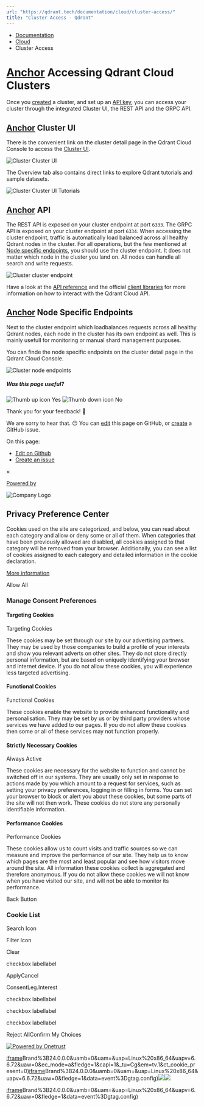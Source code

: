 ```yaml
---
url: "https://qdrant.tech/documentation/cloud/cluster-access/"
title: "Cluster Access - Qdrant"
---
```


- [Documentation](https://qdrant.tech/documentation/)
- [Cloud](https://qdrant.tech/documentation/cloud/)
- Cluster Access

# [Anchor](https://qdrant.tech/documentation/cloud/cluster-access/\#accessing-qdrant-cloud-clusters) Accessing Qdrant Cloud Clusters

Once you [created](https://qdrant.tech/documentation/cloud/create-cluster/) a cluster, and set up an [API key](https://qdrant.tech/documentation/cloud/authentication/), you can access your cluster through the integrated Cluster UI, the REST API and the GRPC API.

## [Anchor](https://qdrant.tech/documentation/cloud/cluster-access/\#cluster-ui) Cluster UI

There is the convenient link on the cluster detail page in the Qdrant Cloud Console to access the [Cluster UI](https://qdrant.tech/documentation/web-ui/).

![Cluster Cluster UI](https://qdrant.tech/documentation/cloud/cloud-db-dashboard.png)

The Overview tab also contains direct links to explore Qdrant tutorials and sample datasets.

![Cluster Cluster UI Tutorials](https://qdrant.tech/documentation/cloud/cloud-db-deeplinks.png)

## [Anchor](https://qdrant.tech/documentation/cloud/cluster-access/\#api) API

The REST API is exposed on your cluster endpoint at port `6333`. The GRPC API is exposed on your cluster endpoint at port `6334`. When accessing the cluster endpoint, traffic is automatically load balanced across all healthy Qdrant nodes in the cluster. For all operations, but the few mentioned at [Node specific endpoints](https://qdrant.tech/documentation/cloud/cluster-access/#node-specific-endpoints), you should use the cluster endpoint. It does not matter which node in the cluster you land on. All nodes can handle all search and write requests.

![Cluster cluster endpoint](https://qdrant.tech/documentation/cloud/cloud-endpoint.png)

Have a look at the [API reference](https://qdrant.tech/documentation/interfaces/#api-reference) and the official [client libraries](https://qdrant.tech/documentation/interfaces/#client-libraries) for more information on how to interact with the Qdrant Cloud API.

## [Anchor](https://qdrant.tech/documentation/cloud/cluster-access/\#node-specific-endpoints) Node Specific Endpoints

Next to the cluster endpoint which loadbalances requests across all healthy Qdrant nodes, each node in the cluster has its own endpoint as well. This is mainly usefull for monitoring or manual shard management purpuses.

You can finde the node specific endpoints on the cluster detail page in the Qdrant Cloud Console.

![Cluster node endpoints](https://qdrant.tech/documentation/cloud/cloud-node-endpoints.png)

##### Was this page useful?

![Thumb up icon](https://qdrant.tech/icons/outline/thumb-up.svg)
Yes
![Thumb down icon](https://qdrant.tech/icons/outline/thumb-down.svg)
No

Thank you for your feedback! 🙏

We are sorry to hear that. 😔 You can [edit](https://qdrant.tech/github.com/qdrant/landing_page/tree/master/qdrant-landing/content/documentation/cloud/cluster-access.md) this page on GitHub, or [create](https://github.com/qdrant/landing_page/issues/new/choose) a GitHub issue.

On this page:

- [Edit on Github](https://github.com/qdrant/landing_page/tree/master/qdrant-landing/content/documentation/cloud/cluster-access.md)
- [Create an issue](https://github.com/qdrant/landing_page/issues/new/choose)

×

[Powered by](https://qdrant.tech/)

![Company Logo](https://cdn.cookielaw.org/logos/static/ot_company_logo.png)

## Privacy Preference Center

Cookies used on the site are categorized, and below, you can read about each category and allow or deny some or all of them. When categories that have been previously allowed are disabled, all cookies assigned to that category will be removed from your browser.
Additionally, you can see a list of cookies assigned to each category and detailed information in the cookie declaration.


[More information](https://qdrant.tech/legal/privacy-policy/#cookies-and-web-beacons)

Allow All

### Manage Consent Preferences

#### Targeting Cookies

Targeting Cookies

These cookies may be set through our site by our advertising partners. They may be used by those companies to build a profile of your interests and show you relevant adverts on other sites. They do not store directly personal information, but are based on uniquely identifying your browser and internet device. If you do not allow these cookies, you will experience less targeted advertising.

#### Functional Cookies

Functional Cookies

These cookies enable the website to provide enhanced functionality and personalisation. They may be set by us or by third party providers whose services we have added to our pages. If you do not allow these cookies then some or all of these services may not function properly.

#### Strictly Necessary Cookies

Always Active

These cookies are necessary for the website to function and cannot be switched off in our systems. They are usually only set in response to actions made by you which amount to a request for services, such as setting your privacy preferences, logging in or filling in forms. You can set your browser to block or alert you about these cookies, but some parts of the site will not then work. These cookies do not store any personally identifiable information.

#### Performance Cookies

Performance Cookies

These cookies allow us to count visits and traffic sources so we can measure and improve the performance of our site. They help us to know which pages are the most and least popular and see how visitors move around the site. All information these cookies collect is aggregated and therefore anonymous. If you do not allow these cookies we will not know when you have visited our site, and will not be able to monitor its performance.

Back Button

### Cookie List

Search Icon

Filter Icon

Clear

checkbox labellabel

ApplyCancel

ConsentLeg.Interest

checkbox labellabel

checkbox labellabel

checkbox labellabel

Reject AllConfirm My Choices

[![Powered by Onetrust](https://cdn.cookielaw.org/logos/static/powered_by_logo.svg)](https://www.onetrust.com/products/cookie-consent/)

[iframe](https://td.doubleclick.net/td/rul/10862264272?random=1748574765591&cv=11&fst=1748574765591&fmt=3&bg=ffffff&guid=ON&async=1&gcl_ctr=1&gtm=45be55s2v9117590405z8898302740za200zb898302740&gcd=13l3l3l3l1l1&dma=0&tag_exp=101509157~103116026~103130498~103130500~103200004~103233427~103252644~103252646~103351866~103351868~104481633~104481635~104559073~104559075~103308613&ptag_exp=101509157~102015666~103116026~103130498~103130500~103200004~103233427~103252644~103252646~103351866~103351868~104481633~104481635~104559073~104559075&u_w=1280&u_h=1024&url=https%3A%2F%2Fqdrant.tech%2Fdocumentation%2Fcloud%2Fcluster-access%2F&_ng=1&label=_FJrCMev-7EDEND_w7so&hn=www.googleadservices.com&frm=0&tiba=Cluster%20Access%20-%20Qdrant&value=0&bttype=purchase&npa=0&pscdl=noapi&auid=62971504.1748574765&uaa=x86&uab=64&uafvl=Google%2520Chrome%3B137.0.7151.55%7CChromium%3B137.0.7151.55%7CNot%252FA)Brand%3B24.0.0.0&uamb=0&uam=&uap=Linux%20x86_64&uapv=6.6.72&uaw=0&ec_mode=a&fledge=1&capi=1&_tu=Cg&em=tv.1&ct_cookie_present=0)[iframe](https://td.doubleclick.net/td/rul/10862264272?random=1748574765715&cv=11&fst=1748574765715&fmt=3&bg=ffffff&guid=ON&async=1&gtm=45be55s2v9117590405z8898302740za200zb898302740&gcd=13l3l3l3l1l1&dma=0&tag_exp=101509157~103116026~103130498~103130500~103200004~103233427~103252644~103252646~103351866~103351868~104481633~104481635~104559073~104559075&ptag_exp=101509157~102015666~103116026~103130498~103130500~103200004~103233427~103252644~103252646~103351866~103351868~104481633~104481635~104559073~104559075&u_w=1280&u_h=1024&url=https%3A%2F%2Fqdrant.tech%2Fdocumentation%2Fcloud%2Fcluster-access%2F&_ng=1&hn=www.googleadservices.com&frm=0&tiba=Cluster%20Access%20-%20Qdrant&npa=0&pscdl=noapi&auid=62971504.1748574765&uaa=x86&uab=64&uafvl=Google%2520Chrome%3B137.0.7151.55%7CChromium%3B137.0.7151.55%7CNot%252FA)Brand%3B24.0.0.0&uamb=0&uam=&uap=Linux%20x86_64&uapv=6.6.72&uaw=0&fledge=1&data=event%3Dgtag.config)![](https://t.co/1/i/adsct?bci=4&dv=America%2FAdak%26en-US%2Cen%26Google%20Inc.%26Linux%20x86_64%26255%261280%261024%264%2624%261280%261024%260%26na&eci=3&event=%7B%7D&event_id=d4c7aa5b-2d82-486b-9576-ed42afc5323d&integration=advertiser&p_id=Twitter&p_user_id=0&pl_id=095c9f4a-7658-470c-9c38-3c0140bd3c13&tw_document_href=https%3A%2F%2Fqdrant.tech%2Fdocumentation%2Fcloud%2Fcluster-access%2F&tw_iframe_status=0&txn_id=o81g6&type=javascript&version=2.3.33)![](https://analytics.twitter.com/1/i/adsct?bci=4&dv=America%2FAdak%26en-US%2Cen%26Google%20Inc.%26Linux%20x86_64%26255%261280%261024%264%2624%261280%261024%260%26na&eci=3&event=%7B%7D&event_id=d4c7aa5b-2d82-486b-9576-ed42afc5323d&integration=advertiser&p_id=Twitter&p_user_id=0&pl_id=095c9f4a-7658-470c-9c38-3c0140bd3c13&tw_document_href=https%3A%2F%2Fqdrant.tech%2Fdocumentation%2Fcloud%2Fcluster-access%2F&tw_iframe_status=0&txn_id=o81g6&type=javascript&version=2.3.33)

[iframe](https://td.doubleclick.net/td/rul/10862264272?random=1748574766509&cv=11&fst=1748574766509&fmt=3&bg=ffffff&guid=ON&async=1&gtm=45be55s2v9117590405za200zb898302740&gcd=13l3l3l3l1l1&dma=0&tag_exp=101509157~103116026~103130498~103130500~103200004~103233427~103252644~103252646~103351866~103351868~104481633~104481635~104559073~104559075&ptag_exp=101509157~102015666~103116026~103130498~103130500~103200004~103233427~103252644~103252646~103351866~103351868~104481633~104481635~104559073~104559075&u_w=1280&u_h=1024&url=https%3A%2F%2Fqdrant.tech%2Fdocumentation%2Fcloud%2Fcluster-access%2F&_ng=1&hn=www.googleadservices.com&frm=0&tiba=Cluster%20Access%20-%20Qdrant&did=dZTQ1Zm&gdid=dZTQ1Zm&npa=0&pscdl=noapi&auid=62971504.1748574765&uaa=x86&uab=64&uafvl=Google%2520Chrome%3B137.0.7151.55%7CChromium%3B137.0.7151.55%7CNot%252FA)Brand%3B24.0.0.0&uamb=0&uam=&uap=Linux%20x86_64&uapv=6.6.72&uaw=0&fledge=1&data=event%3Dgtag.config)